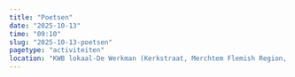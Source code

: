 ```yaml
---
title: "Poetsen"
date: "2025-10-13"
time: "09:10"
slug: "2025-10-13-poetsen"
pagetype: "activiteiten"
location: "KWB lokaal-De Werkman (Kerkstraat, Merchtem Flemish Region, Belgium)"
---
```




